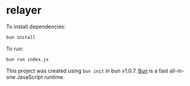 # relayer

To install dependencies:

```bash
bun install
```

To run:

```bash
bun run index.js
```

This project was created using `bun init` in bun v1.0.7. [Bun](https://bun.sh) is a fast all-in-one JavaScript runtime.
